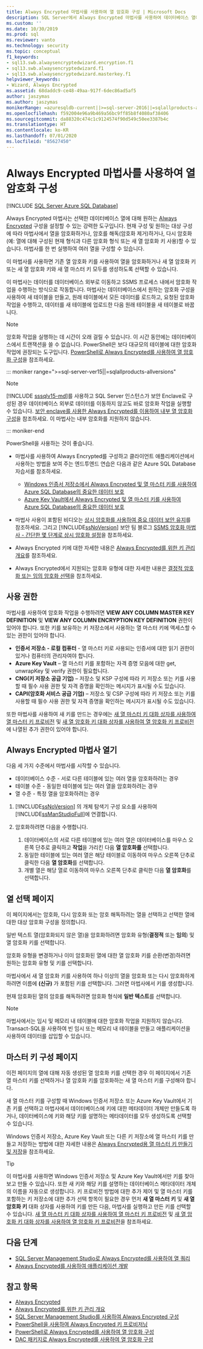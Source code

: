 ```yaml
---
title: Always Encrypted 마법사를 사용하여 열 암호화 구성 | Microsoft Docs
description: SQL Server에서 Always Encrypted 마법사를 사용하여 데이터베이스 열에 Always Encrypted 구성을 설정하는 방법을 알아봅니다.
ms.custom: ''
ms.date: 10/30/2019
ms.prod: sql
ms.reviewer: vanto
ms.technology: security
ms.topic: conceptual
f1_keywords:
- sql13.swb.alwaysencryptedwizard.encryption.f1
- sql13.swb.alwaysencryptedwizard.f1
- sql13.swb.alwaysencryptedwizard.masterkey.f1
helpviewer_keywords:
- Wizard, Always Encrypted
ms.assetid: 68daddc9-ce48-49aa-917f-6dec86ad5af5
author: jaszymas
ms.author: jaszymas
monikerRange: =azuresqldb-current||>=sql-server-2016||=sqlallproducts-allversions||>=sql-server-linux-2017||=azuresqldb-mi-current
ms.openlocfilehash: f592004e96a9b469a56bc9ff85b8f4080af38406
ms.sourcegitcommit: da88320c474c1c9124574f90d549c50ee3387b4c
ms.translationtype: HT
ms.contentlocale: ko-KR
ms.lasthandoff: 07/01/2020
ms.locfileid: "85627450"
---
```

# <a name="configure-column-encryption-using-always-encrypted-wizard"></a>Always Encrypted 마법사를 사용하여 열 암호화 구성
[!INCLUDE [SQL Server Azure SQL Database](../../../includes/applies-to-version/sql-asdb.md)]

Always Encrypted 마법사는 선택한 데이터베이스 열에 대해 원하는 [Always Encrypted](always-encrypted-database-engine.md) 구성을 설정할 수 있는 강력한 도구입니다. 현재 구성 및 원하는 대상 구성에 따라 마법사에서 열을 암호화하거나, 암호를 해독(암호화 제거)하거나, 다시 암호화(예: 열에 대해 구성된 현재 형식과 다른 암호화 형식 또는 새 열 암호화 키 사용)할 수 있습니다. 마법사를 한 번 실행하여 여러 열을 구성할 수 있습니다.

이 마법사를 사용하면 기존 열 암호화 키를 사용하여 열을 암호화하거나 새 열 암호화 키 또는 새 열 암호화 키와 새 열 마스터 키 모두를 생성하도록 선택할 수 있습니다. 

이 마법사는 데이터를 데이터베이스 외부로 이동하고 SSMS 프로세스 내에서 암호화 작업을 수행하는 방식으로 작동합니다. 마법사는 데이터베이스에서 원하는 암호화 구성을 사용하여 새 테이블을 만들고, 원래 테이블에서 모든 데이터를 로드하고, 요청된 암호화 작업을 수행하고, 데이터를 새 테이블에 업로드한 다음 원래 테이블을 새 테이블로 바꿉니다.

> [!NOTE]
> 암호화 작업을 실행하는 데 시간이 오래 걸릴 수 있습니다. 이 시간 동안에는 데이터베이스에서 트랜잭션을 쓸 수 없습니다. PowerShell은 보다 대규모의 테이블에 대한 암호화 작업에 권장되는 도구입니다. [PowerShell로 Always Encrypted를 사용하여 열 암호화 구성](configure-column-encryption-using-powershell.md)을 참조하세요.

::: moniker range=">=sql-server-ver15||=sqlallproducts-allversions"

> [!NOTE]
> [!INCLUDE [sssqlv15-md](../../../includes/sssqlv15-md.md)]를 사용하고 SQL Server 인스턴스가 보안 Enclave로 구성된 경우 데이터베이스 외부로 데이터를 이동하지 않고도 바로 암호화 작업을 실행할 수 있습니다. [보안 enclave를 사용한 Always Encrypted를 이용하여 내부 열 암호화 구성](always-encrypted-enclaves-configure-encryption.md)을 참조하세요. 이 마법사는 내부 암호화를 지원하지 않습니다.

::: moniker-end

PowerShell을 사용하는 것이 좋습니다. 

 - 마법사를 사용하여 Always Encrypted를 구성하고 클라이언트 애플리케이션에서 사용하는 방법을 보여 주는 엔드투엔드 연습은 다음과 같은 Azure SQL Database 자습서를 참조하세요.
    - [Windows 인증서 저장소에서 Always Encrypted 및 열 마스터 키를 사용하여 Azure SQL Database의 중요한 데이터 보호](https://azure.microsoft.com/documentation/articles/sql-database-always-encrypted/)
    - [Azure Key Vault에서 Always Encrypted 및 열 마스터 키를 사용하여 Azure SQL Database의 중요한 데이터 보호](https://docs.microsoft.com/azure/sql-database/sql-database-always-encrypted-azure-key-vault)

 - 마법사 사용이 포함된 비디오는 [상시 암호화를 사용하여 중요 데이터 보안 유지](https://channel9.msdn.com/events/DataDriven/SQLServer2016/AlwaysEncrypted)를 참조하세요. 그리고 [!INCLUDE[ssNoVersion](../../../includes/ssnoversion-md.md)] 보안 팀 블로그 [SSMS 암호화 마법사 - 간단한 몇 단계로 상시 암호화 설정](https://techcommunity.microsoft.com/t5/SQL-Server/SSMS-Encryption-Wizard-Enabling-Always-Encrypted-in-a-Few-Easy/ba-p/384545)을 참조하세요.  
 - Always Encrypted 키에 대한 자세한 내용은 [Always Encrypted를 위한 키 관리 개요](overview-of-key-management-for-always-encrypted.md)를 참조하세요.
 - Always Encrypted에서 지원되는 암호화 유형에 대한 자세한 내용은 [결정적 암호화 또는 임의 암호화 선택](always-encrypted-database-engine.md#selecting--deterministic-or-randomized-encryption)을 참조하세요.
 
 ## <a name="permissions"></a>사용 권한
마법사를 사용하여 암호화 작업을 수행하려면 **VIEW ANY COLUMN MASTER KEY DEFINITION** 및 **VIEW ANY COLUMN ENCRYPTION KEY DEFINITION** 권한이 있어야 합니다. 또한 키를 보유하는 키 저장소에서 사용하는 열 마스터 키에 액세스할 수 있는 권한이 있어야 합니다.
- **인증서 저장소 - 로컬 컴퓨터** - 열 마스터 키로 사용되는 인증서에 대한 읽기 권한이 있거나 컴퓨터의 관리자여야 합니다.
- **Azure Key Vault** – 열 마스터 키를 포함하는 자격 증명 모음에 대한 get, unwrapKey 및 verify 권한이 필요합니다.
- **CNG(키 저장소 공급 기업)** – 저장소 및 KSP 구성에 따라 키 저장소 또는 키를 사용할 때 필수 사용 권한 및 자격 증명을 확인하는 메시지가 표시될 수도 있습니다.
- **CAPI(암호화 서비스 공급 기업)** – 저장소 및 CSP 구성에 따라 키 저장소 또는 키를 사용할 때 필수 사용 권한 및 자격 증명을 확인하는 메시지가 표시될 수도 있습니다.

또한 마법사를 사용하여 새 키를 만드는 경우에는 [새 열 마스터 키 대화 상자를 사용하여 열 마스터 키 프로비전](configure-always-encrypted-keys-using-ssms.md#provision-column-master-keys-with-the-new-column-master-key-dialog) 및 [새 열 암호화 키 대화 상자를 사용하여 열 암호화 키 프로비전](configure-always-encrypted-keys-using-ssms.md#provision-column-encryption-keys-with-the-new-column-encryption-key-dialog)에 나열된 추가 권한이 있어야 합니다.

## <a name="open-the-always-encrypted-wizard"></a>Always Encrypted 마법사 열기
다음 세 가지 수준에서 마법사를 시작할 수 있습니다. 
- 데이터베이스 수준 - 서로 다른 테이블에 있는 여러 열을 암호화하려는 경우
- 테이블 수준 - 동일한 테이블에 있는 여러 열을 암호화하려는 경우
- 열 수준 - 특정 열을 암호화하려는 경우
 
 1. [!INCLUDE[ssNoVersion](../../../includes/ssnoversion-md.md)] 의 개체 탐색기 구성 요소를 사용하여 [!INCLUDE[ssManStudioFull](../../../includes/ssmanstudiofull-md.md)]에 연결합니다.  
   
 2. 암호화하려면 다음을 수행합니다.
     1. 데이터베이스의 서로 다른 테이블에 있는 여러 열은 데이터베이스를 마우스 오른쪽 단추로 클릭하고 **작업**을 가리킨 다음 **열 암호화를** 선택합니다.
     1. 동일한 테이블에 있는 여러 열은 해당 테이블로 이동하여 마우스 오른쪽 단추로 클릭한 다음 **열 암호화**를 선택합니다.
     1. 개별 열은 해당 열로 이동하여 마우스 오른쪽 단추로 클릭한 다음 **열 암호화**를 선택합니다.


   
 ## <a name="column-selection-page"></a>열 선택 페이지
이 페이지에서는 암호화, 다시 암호화 또는 암호 해독하려는 열을 선택하고 선택한 열에 대한 대상 암호화 구성을 정의합니다.

일반 텍스트 열(암호화되지 않은 열)을 암호화하려면 암호화 유형(**결정적** 또는 **임의**) 및 열 암호화 키를 선택합니다. 

암호화 유형을 변경하거나 이미 암호화된 열에 대한 열 암호화 키를 순환(변경)하려면 원하는 암호화 유형 및 키를 선택합니다. 

마법사에서 새 열 암호화 키를 사용하여 하나 이상의 열을 암호화 또는 다시 암호화하게 하려면 이름에 **(신규)** 가 포함된 키를 선택합니다. 그러면 마법사에서 키를 생성합니다.

현재 암호화된 열의 암호를 해독하려면 암호화 형식에 **일반 텍스트**를 선택합니다.


> [!NOTE]
> 마법사에서는 임시 및 메모리 내 테이블에 대한 암호화 작업을 지원하지 않습니다. Transact-SQL을 사용하여 빈 임시 또는 메모리 내 테이블을 만들고 애플리케이션을 사용하여 데이터를 삽입할 수 있습니다.

## <a name="master-key-configuration-page"></a>마스터 키 구성 페이지
이전 페이지의 열에 대해 자동 생성된 열 암호화 키를 선택한 경우 이 페이지에서 기존 열 마스터 키를 선택하거나 열 암호화 키를 암호화하는 새 열 마스터 키를 구성해야 합니다. 

새 열 마스터 키를 구성할 때 Windows 인증서 저장소 또는 Azure Key Vault에서 기존 키를 선택하고 마법사에서 데이터베이스에 키에 대한 메타데이터 개체만 만들도록 하거나, 데이터베이스에 키와 해당 키를 설명하는 메타데이터를 모두 생성하도록 선택할 수 있습니다. 

Windows 인증서 저장소, Azure Key Vault 또는 다른 키 저장소에 열 마스터 키를 만들고 저장하는 방법에 대한 자세한 내용은 [Always Encrypted용 열 마스터 키 만들기 및 저장](../../../relational-databases/security/encryption/create-and-store-column-master-keys-always-encrypted.md)을 참조하세요.

> [!TIP]
> 이 마법사를 사용하면 Windows 인증서 저장소 및 Azure Key Vault에서만 키를 찾아보고 만들 수 있습니다. 또한 새 키와 해당 키를 설명하는 데이터베이스 메타데이터 개체의 이름을 자동으로 생성합니다. 키 프로비전 방법에 대한 추가 제어 및 열 마스터 키를 포함하는 키 저장소에 대한 추가 선택 항목이 필요한 경우 먼저 **새 열 마스터 키** 및 **새 열 암호화 키** 대화 상자를 사용하여 키를 만든 다음, 마법사를 실행하고 만든 키를 선택할 수 있습니다. [새 열 마스터 키 대화 상자를 사용하여 열 마스터 키 프로비전](configure-always-encrypted-keys-using-ssms.md#provision-column-master-keys-with-the-new-column-master-key-dialog) 및 [새 열 암호화 키 대화 상자를 사용하여 열 암호화 키 프로비전](configure-always-encrypted-keys-using-ssms.md#provision-column-encryption-keys-with-the-new-column-encryption-key-dialog)을 참조하세요. 

## <a name="next-steps"></a>다음 단계
- [SQL Server Management Studio로 Always Encrypted를 사용하여 열 쿼리](always-encrypted-query-columns-ssms.md)
- [Always Encrypted를 사용하여 애플리케이션 개발](always-encrypted-client-development.md)

## <a name="see-also"></a>참고 항목  
 - [Always Encrypted](../../../relational-databases/security/encryption/always-encrypted-database-engine.md)
 - [Always Encrypted를 위한 키 관리 개요](overview-of-key-management-for-always-encrypted.md) 
 - [SQL Server Management Studio를 사용하여 Always Encrypted 구성](configure-always-encrypted-using-sql-server-management-studio.md)
 - [PowerShell을 사용하여 Always Encrypted 키 프로비저닝](configure-always-encrypted-keys-using-powershell.md)
 - [PowerShell로 Always Encrypted를 사용하여 열 암호화 구성](configure-column-encryption-using-powershell.md)
 - [DAC 패키지로 Always Encrypted를 사용하여 열 암호화 구성](configure-always-encrypted-using-dacpac.md)
